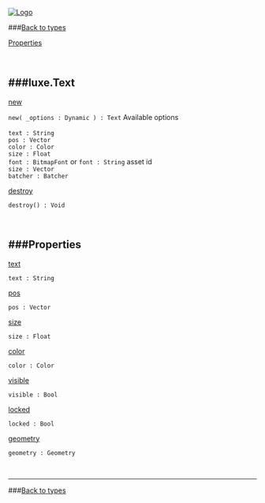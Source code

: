 
[![Logo](http://luxeengine.com/images/logo.png)](index.html)

###[Back to types](types.html)   

[Properties](#Properties)   


&nbsp;   

###luxe.Text   
---
<a class="lift" name="new" href="#new">new</a>

```new( _options : Dynamic ) : Text```
<span class="small_desc_flat"> Available options <br/><br/> `text : String` <br/> `pos : Vector` <br/> `color : Color` <br/> `size : Float` <br/> `font : BitmapFont` or `font : String` asset id<br/> `size : Vector`<br/> `batcher : Batcher` </span>   

<a class="lift" name="destroy" href="#destroy">destroy</a>

```destroy() : Void```
<span class="small_desc_flat">  </span>   

&nbsp;   

<a class="lift" name="Properties" ></a>
###Properties   
---
<a class="lift" name="text" href="#text">text</a>

```text : String```
<span class="small_desc_flat">  </span>   

<a class="lift" name="pos" href="#pos">pos</a>

```pos : Vector```
<span class="small_desc_flat">  </span>   

<a class="lift" name="size" href="#size">size</a>

```size : Float```
<span class="small_desc_flat">  </span>   

<a class="lift" name="color" href="#color">color</a>

```color : Color```
<span class="small_desc_flat">  </span>   

<a class="lift" name="visible" href="#visible">visible</a>

```visible : Bool```
<span class="small_desc_flat">  </span>   

<a class="lift" name="locked" href="#locked">locked</a>

```locked : Bool```
<span class="small_desc_flat">  </span>   

<a class="lift" name="geometry" href="#geometry">geometry</a>

```geometry : Geometry```
<span class="small_desc_flat">  </span>   



&nbsp;
&nbsp;
&nbsp;

---  
###[Back to types](types.html)   


&nbsp;   
&nbsp;   